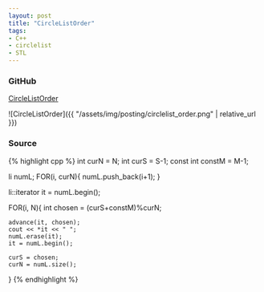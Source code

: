 ```yaml
---
layout: post
title: "CircleListOrder"
tags:
- C++
- circlelist
- STL
---
```


### GitHub
[CircleListOrder](https://github.com/coolwindjo/RefCodes/blob/master/AlgoGuruProject/Done/CircleListOrder "CircleListOrder")

![CircleListOrder]({{ "/assets/img/posting/circlelist_order.png" | relative_url }})

### Source
{% highlight cpp %}
int curN = N;
int curS = S-1;
const int constM = M-1;

li numL;
FOR(i, curN){
    numL.push_back(i+1);
}

li::iterator it = numL.begin();

FOR(i, N){
    int chosen = (curS+constM)%curN;
    
    advance(it, chosen);
    cout << *it << " ";
    numL.erase(it);
    it = numL.begin();
    
    curS = chosen;
    curN = numL.size();
}
{% endhighlight %}

